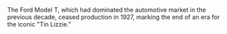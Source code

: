 The Ford Model T, which had dominated the automotive market in the previous decade, ceased production in 1927, marking the end of an era for the iconic "Tin Lizzie."
